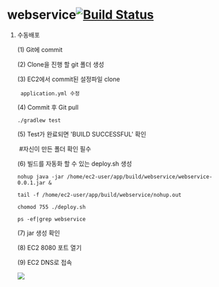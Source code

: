 # webservice[![Build Status](https://travis-ci.org/tingna32/webservice.svg?branch=master)](https://travis-ci.org/tingna32/webservice)

1. 수동배포

   (1) Git에 commit

   (2) Clone을 진행 할 git 폴더 생성

   (3) EC2에서 commit된 설정파일 clone

   ```
    application.yml 수정
   ```

   (4) Commit 후 Git pull 

   ```
   ./gradlew test
   ```

   (5) Test가 완료되면 'BUILD SUCCESSFUL' 확인

   ​	#자신이 만든 폴더 확인 필수

   (6) 빌드를 자동화 할 수 있는 deploy.sh 생성

   ```
   nohup java -jar /home/ec2-user/app/build/webservice/webservice-0.0.1.jar &
   ```

   ```
   tail -f /home/ec2-user/app/build/webservice/nohup.out
   ```

   ```
   chomod 755 ./deploy.sh
   ```

   ```
   ps -ef|grep webservice
   ```

   (7) jar 생성 확인

   (8) EC2 8080 포트 열기

   (9) EC2 DNS로 접속

   ![](C:%5CUsers%5CLG%5CDesktop%5Cec2%EC%A0%91%EC%86%8D.JPG)